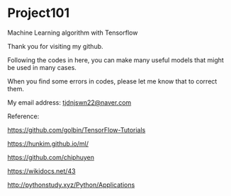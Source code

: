 # Project101

Machine Learning algorithm with Tensorflow

Thank you for visiting my github.

Following the codes in here, you can make many useful models that might be used in many cases.

When you find some errors in codes, please let me know that to correct them.

My email address: tjdnjswn22@naver.com

Reference:

https://github.com/golbin/TensorFlow-Tutorials

https://hunkim.github.io/ml/

https://github.com/chiphuyen

https://wikidocs.net/43

http://pythonstudy.xyz/Python/Applications
